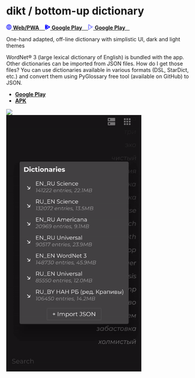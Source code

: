 # dikt / bottom-up dictionary
<p float="left">
  <a href="https://maxim-saplin.github.io/dikt/" target="_blank">
     <img src="https://raw.githubusercontent.com/maxim-saplin/dikt/master/_misc/web.svg" width="14"/>
     <strong>Web/PWA</strong>
     &nbsp;&nbsp;
  </a>

  <a href="https://play.google.com/store/apps/details?id=com.saplin.dikt" target="_blank">
     <img src="https://raw.githubusercontent.com/maxim-saplin/dikt/master/_misc/google-play.svg" width="14"/>
     <strong>Google Play</strong>
     &nbsp;&nbsp;
  </a>
  
  <a href="https://github.com/maxim-saplin/dikt/releases/download/1.1.0/dikt.apk" target="_blank">
     <img src="https://raw.githubusercontent.com/maxim-saplin/dikt/master/_misc/apk.svg" width="14"/>
     <strong>Google Play</strong>
     &nbsp;&nbsp;
  </a>

</p>

One-hand adapted, off-line dictionary with simplistic UI, dark and light themes

WordNet® 3 (large lexical dictionary of English) is bundled with the app. Other dictionaries can be imported from JSON files. How do I get those files? You can use dictionaries available in various formats (DSL, StarDict, etc.) and convert them using PyGlossary free tool (available on GitHub) to JSON.

- **[Google Play](https://play.google.com/store/apps/details?id=com.saplin.dikt)**
- **[APK](https://github.com/maxim-saplin/dikt/releases/download/1.0.1/dikt.apk)**
 


<img align="left" src="https://raw.githubusercontent.com/maxim-saplin/dikt/master/_misc/1.gif" width="360"/>
<img align="left" src="https://raw.githubusercontent.com/maxim-saplin/dikt/master/_misc/2.gif" width="360"/>
